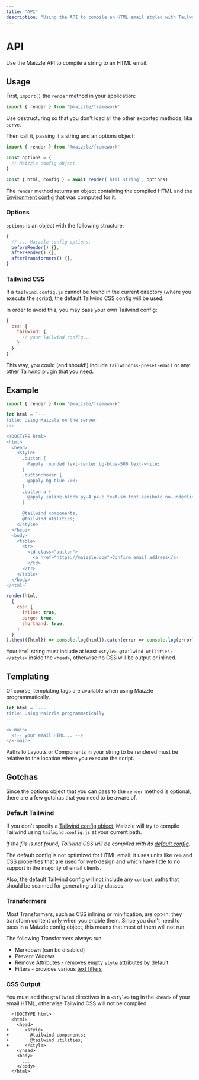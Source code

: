 ```yaml
---
title: "API"
description: "Using the API to compile an HTML email styled with Tailwind CSS."
---
```


# API

Use the Maizzle API to compile a string to an HTML email.

## Usage

First, `import()` the `render` method in your application:

```js [app.js]
import { render } from '@maizzle/framework'
```

<alert>Use destructuring so that you don't load all the other exported methods, like <code>serve</code>.</alert>

Then call it, passing it a string and an options object:

```js [app.js]
import { render } from '@maizzle/framework'

const options = {
  // Maizzle config object
}

const { html, config } = await render(`html string`, options)
```

The `render` method returns an object containing the compiled HTML and the [Environment config](/docs/environments) that was computed for it.

### Options

`options` is an object with the following structure:

```js
{
  // ... Maizzle config options,
  beforeRender() {},
  afterRender() {},
  afterTransformers() {},
}
```

### Tailwind&nbsp;CSS

If a `tailwind.config.js` cannot be found in the current directory (where you execute the script), the default Tailwind CSS config will be used.

In order to avoid this, you may pass your own Tailwind config:

```js
{
  css: {
    tailwind: {
      // your Tailwind config...
    }
  }
}
```

This way, you could (and should!) include `tailwindcss-preset-email` or any other Tailwind plugin that you need.

## Example

```js [app.js]
import { render } from '@maizzle/framework'

let html = `---
title: Using Maizzle on the server
---

<!DOCTYPE html>
<html>
  <head>
    <style>
      .button {
        @apply rounded text-center bg-blue-500 text-white;
      }
      .button:hover {
        @apply bg-blue-700;
      }
      .button a {
        @apply inline-block py-4 px-6 text-sm font-semibold no-underline text-white;
      }

      @tailwind components;
      @tailwind utilities;
    </style>
  </head>
  <body>
    <table>
      <tr>
        <td class="button">
          <a href="https://maizzle.com">Confirm email address</a>
        </td>
      </tr>
    </table>
  </body>
</html>`

render(html,
  {
    css: {
      inline: true,
      purge: true,
      shorthand: true,
    }
  }
).then(({html}) => console.log(html)).catch(error => console.log(error))
```

<Alert type="warning">Your `html` string must include at least `<style> @tailwind utilities; </style>` inside the `<head>`, otherwise no CSS will be output or inlined.</Alert>

## Templating

Of course, templating tags are available when using Maizzle programmatically.

```js [app.js]
let html = `---
title: Using Maizzle programmatically
---

<x-main>
  <!-- your email HTML... -->
</x-main>`
```

<Alert type="danger">Paths to Layouts or Components in your string to be rendered must be relative to the location where you execute the script.</Alert>

## Gotchas

Since the options object that you can pass to the `render` method is optional, there are a few gotchas that you need to be aware of.

### Default Tailwind

If you don't specify a [Tailwind config object](#tailwindcss), Maizzle will try to compile Tailwind using `tailwind.config.js` at your current path.

_If the file is not found, Tailwind CSS will be compiled with its [default config](https://github.com/tailwindlabs/tailwindcss/blob/master/stubs/config.full.js)._

The default config is not optimized for HTML email: it uses units like `rem` and CSS properties that are used for _web_ design and which have little to no support in the majority of email clients.

Also, the default Tailwind config will not include any `content` paths that should be scanned for generating utility classes.

### Transformers

Most Transformers, such as CSS inlining or minification, are opt-in: they transform content only when you enable them. Since you don't need to pass in a Maizzle config object, this means that most of them will not run.

The following Transformers always run:

- Markdown (can be disabled)
- Prevent Widows
- Remove Attributes - removes empty `style` attributes by default
- Filters - provides various [text filters](/docs/transformers/filters)

### CSS Output

You must add the `@tailwind` directives in a `<style>` tag in the `<head>` of your email HTML, otherwise Tailwind CSS will not be compiled.

```mdx {4-7} diff
  <!DOCTYPE html>
  <html>
    <head>
+      <style>
+        @tailwind components;
+        @tailwind utilities;
+      </style>
    </head>
    <body>
      ...
    </body>
  </html>
```
